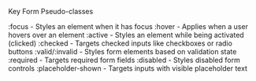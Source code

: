 Key Form Pseudo-classes

:focus - Styles an element when it has focus
:hover - Applies when a user hovers over an element
:active - Styles an element while being activated (clicked)
:checked - Targets checked inputs like checkboxes or radio buttons
:valid/:invalid - Styles form elements based on validation state
:required - Targets required form fields
:disabled - Styles disabled form controls
:placeholder-shown - Targets inputs with visible placeholder text
